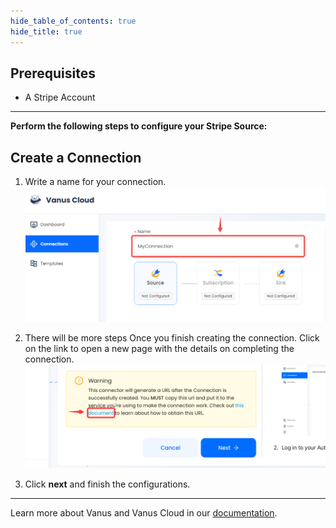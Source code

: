 ```yaml
--- 
hide_table_of_contents: true
hide_title: true
---
```


## Prerequisites

- A Stripe Account

---

**Perform the following steps to configure your Stripe Source:**

## Create a Connection

1. Write a name for your connection.
   ![img.png](images/1.png)
2. There will be more steps Once you finish creating the connection. Click on the link to open a new page with the details on completing the connection.
   ![](images/warning.png)

3. Click **next** and finish the configurations.

---

Learn more about Vanus and Vanus Cloud in our [documentation](https://docs.vanus.ai).
